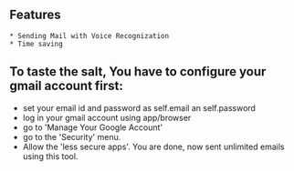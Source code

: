 ## Features
    * Sending Mail with Voice Recognization
    * Time saving

## To taste the salt, You have to configure your gmail account first:
* set your email id and password as self.email an self.password
* log in your gmail account using app/browser
* go to 'Manage Your Google Account'
* go to the 'Security' menu.
* Allow the 'less secure apps'.
You are done, now sent unlimited emails using this tool.